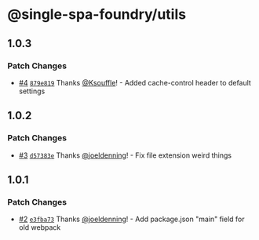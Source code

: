 # @single-spa-foundry/utils

## 1.0.3

### Patch Changes

- [#4](https://github.com/JustUtahCoders/single-spa-foundry-utils/pull/4) [`879e819`](https://github.com/JustUtahCoders/single-spa-foundry-utils/commit/879e81975b2c32dc911121691f1c84f4eab03ef4) Thanks [@Ksouffle](https://github.com/Ksouffle)! - Added cache-control header to default settings

## 1.0.2

### Patch Changes

- [#3](https://github.com/JustUtahCoders/single-spa-foundry-utils/pull/3) [`d57383e`](https://github.com/JustUtahCoders/single-spa-foundry-utils/commit/d57383eb5a6333e1725ffa68952d57bf734ec347) Thanks [@joeldenning](https://github.com/joeldenning)! - Fix file extension weird things

## 1.0.1

### Patch Changes

- [#2](https://github.com/JustUtahCoders/single-spa-foundry-utils/pull/2) [`e3fba73`](https://github.com/JustUtahCoders/single-spa-foundry-utils/commit/e3fba73067efa123ffcbf4737c8e627dc7eee213) Thanks [@joeldenning](https://github.com/joeldenning)! - Add package.json "main" field for old webpack
